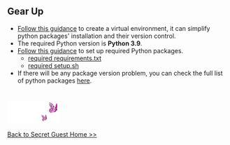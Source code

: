 ## Gear Up

* [Follow this guidance][1] to create a virtual environment, it can simplify python packages' installation and their version control.
* The required Python version is <b>Python 3.9</b>.
* [Follow this guidance][2] to set up required Python packages.
  * [required requirements.txt][3]
  * [required setup.sh][4] 
* If there will be any package version problem, you can check the full list of python packages [here][5].


#
<p align="left">
<img src="https://github.com/lady-h-world/My_Garden/blob/main/images/follow_us.png" width="120" height="50" />
</p>

[Back to Secret Guest Home >>][6]



[1]:https://github.com/lady-h-world/My_Garden/blob/main/reading_pages/Rainbow_Moss/virtual_env/virtual_env1.md#how-to-create-python-virtual-environments
[2]:https://github.com/lady-h-world/My_Garden/blob/main/reading_pages/Rainbow_Moss/virtual_env/virtual_env1.md#how-to-install-requirements
[3]:https://github.com/lady-h-world/My_Garden/blob/main/code/secret_guest/requirements.txt
[4]:https://github.com/lady-h-world/My_Garden/blob/main/code/secret_guest/setup.sh
[5]:https://github.com/lady-h-world/My_Garden/blob/main/code/secret_guest/full_requirements_bk.txt
[6]:https://github.com/lady-h-world/My_Garden/blob/main/reading_pages/Secret_Guest/secret_guest.md